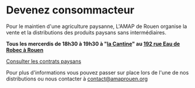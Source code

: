 # Devenez consommacteur

Pour le maintien d'une agriculture paysanne,  L'AMAP de Rouen organise la vente et la distributions des produits paysans sans intermédiaires.

**Tous les mercerdis de 18h30 à 19h30 à "[la Cantine](http://lacantinerouen.fr)" au [192 rue Eau de Robec à Rouen](https://www.google.fr/maps/place/La+Cantine/@49.4415723,1.0973427,17z/data=!4m12!1m6!3m5!1s0x47e0dc2bb55e0a75:0x86a03c89a2500d8b!2sLa+Cantine!8m2!3d49.4415723!4d1.0995314!3m4!1s0x47e0dc2bb55e0a75:0x86a03c89a2500d8b!8m2!3d49.4415723!4d1.0995314?hl=fr)**

[Consulter les contrats paysans](https://github.com/amaprouen/Contrats)

Pour plus d'informations vous pouvez passer sur place lors de l'une de nos distributions ou nous contacter à <contact@amaprouen.org>
